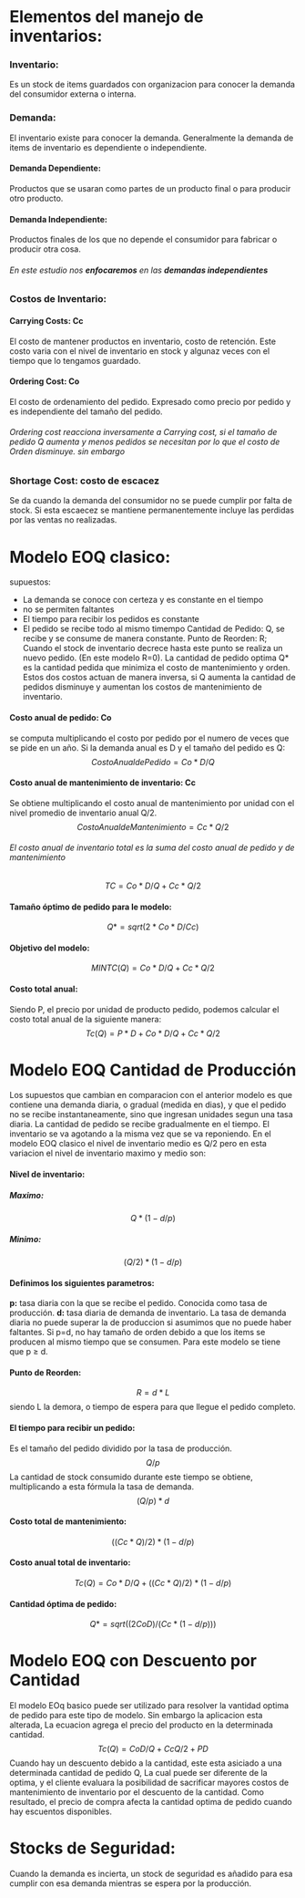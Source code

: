 # Elementos del manejo de inventarios:
### Inventario:
Es un stock de items guardados con organizacion para conocer la demanda del consumidor externa o interna.
### Demanda:
El inventario existe para conocer la demanda. Generalmente la demanda de items de inventario es dependiente o independiente.
#### Demanda Dependiente:
Productos que se usaran como partes de un producto final o para producir otro producto.
#### Demanda Independiente:
Productos finales de los que no depende el consumidor para fabricar o producir otra cosa.
###### En este estudio nos **enfocaremos** en las **demandas independientes**
### Costos de Inventario:
#### Carrying Costs: Cc
El costo de mantener productos en inventario, costo de retención.
Este costo varia con el nivel de inventario en stock y algunaz veces con el tiempo que lo tengamos guardado.
#### Ordering Cost: Co
El costo de ordenamiento del pedido. Expresado como precio por pedido y es independiente del tamaño del pedido.
###### Ordering cost reacciona inversamente a Carrying cost, si el tamaño de pedido Q aumenta y menos pedidos se necesitan por lo que el costo de Orden disminuye. sin embargo 
### Shortage Cost: costo de escacez
Se da cuando la demanda del consumidor no se puede cumplir por falta de stock. Si esta escaecez se mantiene permanentemente incluye las perdidas por las ventas no realizadas.

# Modelo EOQ clasico:
supuestos:
- La demanda se conoce con certeza y es constante en el tiempo
- no se permiten faltantes
- El tiempo para recibir los pedidos es constante
- El pedido se recibe todo al mismo timempo
Cantidad de Pedido: Q, se recibe y se consume de manera constante.
Punto de Reorden: R; Cuando el stock de inventario decrece hasta este punto se realiza un nuevo pedido. (En este modelo R=0).
La cantidad de pedido optima Q* es la cantidad pedida que minimiza el costo de mantenimiento y orden. 
Estos dos costos actuan de manera inversa, si Q aumenta la cantidad de pedidos disminuye y aumentan los costos de mantenimiento de inventario.
#### Costo anual de pedido: Co
se computa multiplicando el costo por pedido por el numero de veces que se pide en un año.
Si la demanda anual es D y el tamaño del pedido es Q:
$$Costo Anual de Pedido = Co*D/Q$$
#### Costo anual de mantenimiento de inventario: Cc
Se obtiene multiplicando el costo anual de mantenimiento por unidad con el nivel promedio de inventario anual Q/2.
$$CostoAnualdeMantenimiento = Cc*Q/2$$
###### El costo anual de inventario total es la suma del costo anual de pedido y de mantenimiento
$$TC = Co*D/Q + Cc*Q/2$$
#### Tamaño óptimo de pedido para le modelo:
$$Q* = sqrt(2*Co*D/Cc)$$
#### Objetivo del modelo:
$$MIN TC(Q) = Co*D/Q + Cc*Q/2$$
#### Costo total anual:
Siendo P, el precio por unidad de producto pedido, podemos calcular el costo total anual de la siguiente manera:
$$Tc(Q)=P*D + Co*D/Q + Cc*Q/2$$
# Modelo EOQ Cantidad de Producción
Los supuestos que cambian en comparacion con el anterior modelo es que contiene una demanda diaria, o gradual (medida en dias),  y que el pedido no se recibe instantaneamente, sino que ingresan unidades segun una tasa diaria.
La cantidad de pedido se recibe gradualmente en el tiempo. El inventario se va agotando a la misma vez que se va reponiendo. 
En el modelo EOQ clasico el nivel de inventario medio es Q/2 pero en esta variacion el nivel de inventario maximo y medio son:
#### Nivel de inventario:
##### Maximo: 
$$Q*(1-d/p)$$
##### Minimo:
$$(Q/2)*(1-d/p)$$
#### Definimos los siguientes parametros:
**p:** tasa diaria con la que se recibe el pedido. Conocida como tasa de producción.
**d:** tasa diaria de demanda de inventario.
La tasa de demanda diaria no puede superar la de produccion si asumimos que no puede haber faltantes.
Si p=d, no hay tamaño de orden debido a que los items se producen al mismo tiempo que se consumen. 
Para este modelo se tiene que p ≥ d.
#### Punto de Reorden:
$$R = d*L$$
siendo L la demora, o tiempo de espera para que llegue el pedido completo.
#### El tiempo para recibir un pedido:
Es el tamaño del pedido dividido por la tasa de producción.
$$Q/p$$
La cantidad de stock consumido durante este tiempo se obtiene, multiplicando a esta fórmula la tasa de demanda.
$$(Q/p)*d$$
#### Costo total de mantenimiento:
$$((Cc*Q)/2)*(1-d/p)$$
#### Costo anual total de inventario:
$$Tc(Q)= Co*D/Q + ((Cc*Q)/2)*(1-d/p)$$
#### Cantidad óptima de pedido:
$$Q* = sqrt((2CoD)/(Cc*(1-d/p)))$$
# Modelo EOQ con Descuento por Cantidad
El modelo EOq basico puede ser utilizado para resolver la vantidad optima de pedido para este tipo de modelo. Sin embargo la aplicacion esta alterada, La ecuacion agrega el precio del producto en la determinada cantidad.
$$Tc(Q) = CoD/Q + CcQ/2 + PD$$
Cuando hay un descuento debido a la cantidad, este esta asiciado a una determinada cantidad de pedido Q, La cual puede ser diferente de la optima, y el cliente evaluara la posibilidad de sacrificar mayores costos de mantenimiento de inventario por el descuento de la cantidad. Como resultado, el precio de compra afecta la cantidad optima de pedido cuando hay escuentos disponibles.
# Stocks de Seguridad:
Cuando la demanda es incierta, un stock de seguridad es añadido para esa cumplir con esa demanda mientras se espera por la producción.
